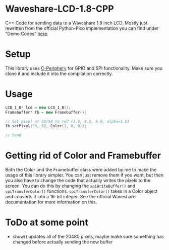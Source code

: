 # Waveshare-LCD-1.8-CPP
C++ Code for sending data to a Waveshare 1.8 inch LCD. Mostly just rewritten from the official Python-Pico implementation you can find under "Demo Codes" [here](https://www.waveshare.com/wiki/Pico-LCD-1.8#C_examples).

# Setup
This library uses [C-Periphery](https://github.com/vsergeev/c-periphery) for GPIO and SPI functionality. Make sure you clone it and include it into the compilation correctly.

# Usage
```C++
LCD_1_8* lcd = new LCD_1_8();
Framebuffer* fb = new Framebuffer();

// Set pixel at 50/50 to red (1.0, 0.0, 0.0, alpha=1.0)
fb.setPixel(50, 50, Color(1, 0, 0));

// Send
```

# Getting rid of Color and Framebuffer
Both the Color and the Framebuffer class were added by me to make the usage of this library simpler. You can just remove them if you want, but then you also have to change the code that actually writes the pixels to the screen. You can do this by changing the `spiWriteBuffer()` and `spiTransferColor()` functions. `spiTransferColor()` takes in a Color object and converts it into a 16-bit integer. See the official Waveshare documentation for more information on this.

# ToDo at some point
- show() updates all of the 20480 pixels, maybe make sure something has changed before actually sending the new buffer

